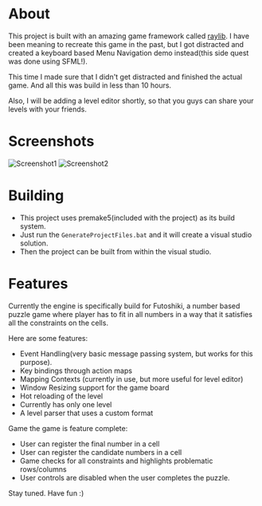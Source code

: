 # About

This project is built with an amazing game framework called
[raylib](https://github.com/raysan5/raylib). I have been meaning to recreate
this game in the past, but I got distracted and created a keyboard based Menu
Navigation demo instead(this side quest was done using SFML!).

This time I made sure that I didn't get distracted and finished the actual game.
And all this was build in less than 10 hours.

Also, I will be adding a level editor shortly, so that you guys can share your levels with your friends.

# Screenshots

![Screenshot1](https://github.com/vedangjavdekar/Raylib_Futoshiki/tree/master/github/Screenshot1.png)
![Screenshot2](https://github.com/vedangjavdekar/Raylib_Futoshiki/tree/master/github/Screenshot2.png)

# Building

- This project uses premake5(included with the project) as its build system.
- Just run the `GenerateProjectFiles.bat` and it will create a visual studio solution.
- Then the project can be built from within the visual studio.

# Features

Currently the engine is specifically build for Futoshiki, a number based puzzle
game where player has to fit in all numbers in a way that it satisfies all the
constraints on the cells.

Here are some features:

- Event Handling(very basic message passing system, but works for this purpose).
- Key bindings through action maps
- Mapping Contexts (currently in use, but more useful for level editor)
- Window Resizing support for the game board
- Hot reloading of the level
- Currently has only one level
- A level parser that uses a custom format

Game the game is feature complete:

- User can register the final number in a cell
- User can register the candidate numbers in a cell
- Game checks for all constraints and highlights problematic rows/columns
- User controls are disabled when the user completes the puzzle.

Stay tuned. Have fun :)

